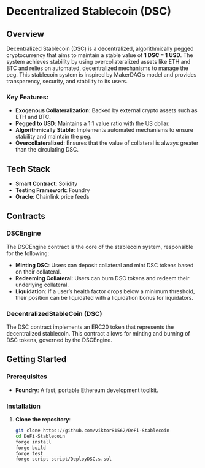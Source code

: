 # Decentralized Stablecoin (DSC)

## Overview

Decentralized Stablecoin (DSC) is a decentralized, algorithmically pegged cryptocurrency that aims to maintain a stable value of **1 DSC = 1 USD**. The system achieves stability by using overcollateralized assets like ETH and BTC and relies on automated, decentralized mechanisms to manage the peg. This stablecoin system is inspired by MakerDAO’s model and provides transparency, security, and stability to its users.

### Key Features:
- **Exogenous Collateralization**: Backed by external crypto assets such as ETH and BTC.
- **Pegged to USD**: Maintains a 1:1 value ratio with the US dollar.
- **Algorithmically Stable**: Implements automated mechanisms to ensure stability and maintain the peg.
- **Overcollateralized**: Ensures that the value of collateral is always greater than the circulating DSC.

## Tech Stack

- **Smart Contract**: Solidity
- **Testing Framework**: Foundry
- **Oracle**: Chainlink price feeds

## Contracts

### DSCEngine

The DSCEngine contract is the core of the stablecoin system, responsible for the following:
- **Minting DSC**: Users can deposit collateral and mint DSC tokens based on their collateral.
- **Redeeming Collateral**: Users can burn DSC tokens and redeem their underlying collateral.
- **Liquidation**: If a user’s health factor drops below a minimum threshold, their position can be liquidated with a liquidation bonus for liquidators.

### DecentralizedStableCoin (DSC)

The DSC contract implements an ERC20 token that represents the decentralized stablecoin. This contract allows for minting and burning of DSC tokens, governed by the DSCEngine.


## Getting Started

### Prerequisites
- **Foundry**: A fast, portable Ethereum development toolkit.

### Installation
1. **Clone the repository**:
   ```bash
   git clone https://github.com/viktor81562/DeFi-Stablecoin
   cd DeFi-Stablecoin
   forge install
   forge build
   forge test
   forge script script/DeployDSC.s.sol
